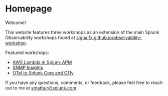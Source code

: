 # Homepage

<meta name="image" property="og:image" content="https://smathur-splunk.github.io/workshops/images/snmp_dash.png">

Welcome! 

This website features three workshops as an extension of the main Splunk 
Observability workshops found at [signalfx.github.io/observability-workshop](https://signalfx.github.io/observability-workshop/latest).

Featured workshops:

- [AWS Lambda in Splunk APM](https://smathur-splunk.github.io/workshops/lambda_intro)
- [SNMP Insights](https://smathur-splunk.github.io/workshops/snmp_intro)
- [OTel to Splunk Core and O11y](https://smathur-splunk.github.io/workshops/otel_intro)

If you have any questions, comments, or feedback, please feel free to reach out to me at [smathur@splunk.com](mailto:smathur@splunk.com).
